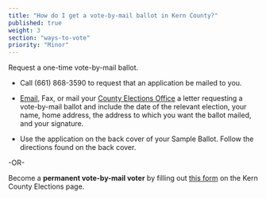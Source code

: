```yaml
---
title: "How do I get a vote-by-mail ballot in Kern County?"
published: true
weight: 3
section: "ways-to-vote"
priority: "Minor"
---
```


Request a one-time vote-by-mail ballot.  

- Call (661) 868-3590 to request that an application be mailed to you.  

- [Email](http://www.co.kern.ca.us/apps/emailform/default.asp?s=ed1420), Fax, or mail your [County Elections Office](#section-election-office-contact) a letter requesting a vote-by-mail ballot and include the date of the relevant election, your name, home address, the address to which you want the ballot mailed, and your signature.  
- Use the application on the back cover of your Sample Ballot. Follow the directions found on the back cover.  

-OR-

Become a **permanent vote-by-mail voter** by filling out [this form](https://elections.co.kern.ca.us/elections/forms/permvotebymail.pdf) on the Kern County Elections page.  
